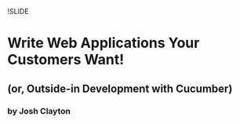 !SLIDE
# Write Web Applications Your Customers Want! #
## (or, Outside-in Development with Cucumber) ##
### by Josh Clayton ###
